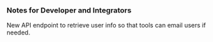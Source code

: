 ### Notes for Developer and Integrators

New API endpoint to retrieve user info so that tools can email users if needed.